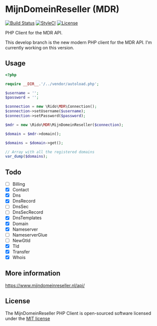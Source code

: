 # MijnDomeinReseller (MDR)

[![Build Status](https://travis-ci.org/Rido/MijnDomeinReseller.svg)](https://travis-ci.org/Rido/MijnDomeinReseller)
[![StyleCI](https://styleci.io/repos/106532343/shield)](https://styleci.io/repos/106532343)
[![License](https://poser.pugx.org/rido/mijndomeinreseller/license)](https://packagist.org/packages/rido/mijndomeinreseller)

PHP Client for the MDR API.

This develop branch is the new modern PHP client for the MDR API. I'm currently working on this version.

## Usage
```php
<?php

require __DIR__.'/../vendor/autoload.php';

$username = '';
$password = '';

$connection = new \Rido\MDR\Connection();
$connection->setUsername($username);
$connection->setPassword($password);

$mdr = new \Rido\MDR\MijnDomeinReseller($connection);

$domain = $mdr->domain();

$domains = $domain->get();

// Array with all the registered domains
var_dump($domains); 
```

## Todo
- [ ] Billing
- [x] Contact
- [x] Dns
- [x] DnsRecord
- [ ] DnsSec
- [ ] DnsSecRecord
- [x] DnsTemplates
- [x] Domain
- [x] Nameserver
- [ ] NameserverGlue
- [ ] NewGtld
- [x] Tld
- [x] Transfer
- [x] Whois

## More information
https://www.mijndomeinreseller.nl/api/

## License
The MijnDomeinReseller PHP Client is open-sourced software licensed under the [MIT license](http://opensource.org/licenses/MIT)
